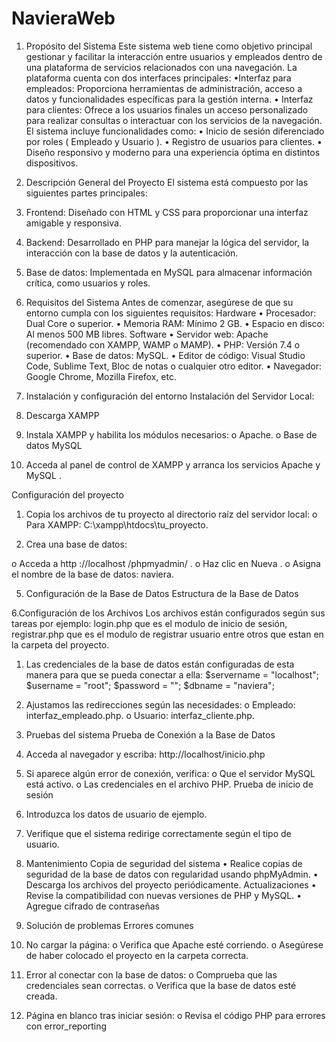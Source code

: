 # NavieraWeb
1. Propósito del Sistema
Este sistema web tiene como objetivo principal gestionar y facilitar la interacción entre usuarios y empleados dentro de una plataforma de servicios relacionados con una navegación. La plataforma cuenta con dos interfaces principales:
      •Interfaz para empleados: Proporciona herramientas de administración, acceso a datos y funcionalidades específicas para la gestión interna.
      •	Interfaz para clientes: Ofrece a los usuarios finales un acceso personalizado para realizar consultas o interactuar con los servicios de la navegación.
El sistema incluye funcionalidades como: 
•	Inicio de sesión diferenciado por roles ( Empleado y Usuario ).
•	Registro de usuarios para clientes.
•	Diseño responsivo y moderno para una experiencia óptima en distintos dispositivos.
3. Descripción General del Proyecto
El sistema está compuesto por las siguientes partes principales:
1.	Frontend: Diseñado con HTML y CSS para proporcionar una interfaz amigable y responsiva.
2.	Backend: Desarrollado en PHP para manejar la lógica del servidor, la interacción con la base de datos y la autenticación.
3.	Base de datos: Implementada en MySQL para almacenar información crítica, como usuarios y roles.


3. Requisitos del Sistema
Antes de comenzar, asegúrese de que su entorno cumpla con los siguientes requisitos:
Hardware
•	Procesador: Dual Core o superior.
•	Memoria RAM: Mínimo 2 GB.
•	Espacio en disco: Al menos 500 MB libres.
Software
•	Servidor web: Apache (recomendado con XAMPP, WAMP o MAMP).
•	PHP: Versión 7.4 o superior.
•	Base de datos: MySQL.
•	Editor de código: Visual Studio Code, Sublime Text, Bloc de notas o cualquier otro editor.
•	Navegador: Google Chrome, Mozilla Firefox, etc.

4. Instalación y configuración del entorno
Instalación del Servidor Local:
  1.	Descarga XAMPP 
  2.	Instala XAMPP y habilita los módulos necesarios:
      o	Apache.
     o	Base de datos MySQL
  3.	Acceda al panel de control de XAMPP y arranca los servicios Apache y MySQL .

Configuración del proyecto
1.	Copia los archivos de tu proyecto al directorio raíz del servidor local:
o	Para XAMPP: C:\xampp\htdocs\tu_proyecto.
 
2.	Crea una base de datos:

o	Acceda a http ://localhost /phpmyadmin/ .
o	Haz clic en Nueva .
o	Asigna el nombre de la base de datos: naviera.
 
5. Configuración de la Base de Datos
Estructura de la Base de Datos
 
6.Configuración de los Archivos
Los archivos están configurados según sus tareas por ejemplo: login.php que es el modulo de inicio de sesión, registrar.php que es el modulo de registrar usuario entre otros que estan en la carpeta del proyecto.
1.	Las  credenciales de la base de datos están configuradas de esta manera para que se pueda conectar a ella:
$servername = "localhost";
$username = "root";
$password = "";
$dbname = "naviera";
2.	Ajustamos las redirecciones según las necesidades:
o	Empleado: interfaz_empleado.php.
o	Usuario: interfaz_cliente.php.

7. Pruebas del sistema
Prueba de Conexión a la Base de Datos
1.	Acceda al navegador y escriba: http://localhost/inicio.php
2.	Si aparece algún error de conexión, verifica:
o	Que el servidor MySQL está activo.
o	Las credenciales en el archivo PHP.
Prueba de inicio de sesión
 
1.	Introduzca los datos de usuario de ejemplo.
2.	Verifique que el sistema redirige correctamente según el tipo de usuario.

8. Mantenimiento
Copia de seguridad del sistema
•	Realice copias de seguridad de la base de datos con regularidad usando phpMyAdmin.
•	Descarga los archivos del proyecto periódicamente.
Actualizaciones
•	Revise la compatibilidad con nuevas versiones de PHP y MySQL.
•	Agregue cifrado de contraseñas 

9. Solución de problemas
Errores comunes
1.	No cargar la página:
o	Verifica que Apache esté corriendo.
o	Asegúrese de haber colocado el proyecto en la carpeta correcta.
2.	Error al conectar con la base de datos:
o	Comprueba que las credenciales sean correctas.
o	Verifica que la base de datos esté creada.
3.	Página en blanco tras iniciar sesión:
o	Revisa el código PHP para errores con error_reporting

